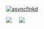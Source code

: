 
<p align="left"> <a href="https://github.com/ryo-ma/github-profile-trophy"><img src="https://github-profile-trophy.vercel.app/?username=ErenDub&theme=onedark&margin-w=15&margin-h=15&column=7" alt="asyncfinkd" /></a> </p>

<div style="display: flex">
<img src="https://github-readme-stats.vercel.app/api?username=ErenDub&show_icons=true&theme=tokyonight&count_private=true" style="margin-right: 10px"/>

<img src="https://github-readme-stats.vercel.app/api/top-langs/?username=ErenDub&layout=compact&theme=onedark&langs_count=15" style="margin-left: 10px"/>
<div>
